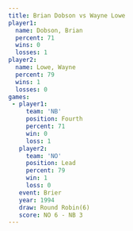 ```yaml
---
title: Brian Dobson vs Wayne Lowe
player1:             
  name: Dobson, Brian
  percent: 71        
  wins: 0            
  losses: 1          
player2:             
  name: Lowe, Wayne  
  percent: 79        
  wins: 1            
  losses: 0          
games:
 - player1:          
     team: 'NB'      
     position: Fourth
     percent: 71     
     win: 0          
     loss: 1         
   player2:        
     team: 'NO'    
     position: Lead
     percent: 79   
     win: 1        
     loss: 0       
   event: Brier        
   year: 1994          
   draw: Round Robin(6)
   score: NO 6 - NB 3  
---
```

